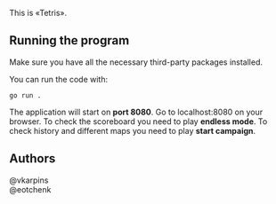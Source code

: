 This is «Tetris».

## Running the program

Make sure you have all the necessary third-party packages installed.

You can run the code with:
```
go run .
```
The application will start on **port 8080**. Go to localhost:8080 on your browser.
To check the scoreboard you need to play **endless mode**.
To check history and different maps you need to play **start campaign**.

## Authors
@vkarpins \
@eotchenk
